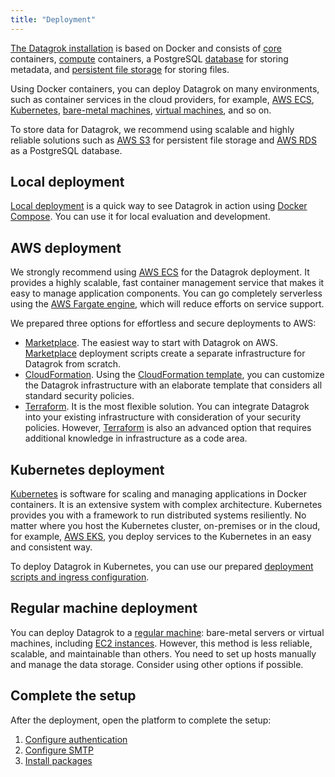 ```yaml
---
title: "Deployment"
---
```


[The Datagrok installation](../develop/under-the-hood/infrastructure.md) is based on Docker and consists of [core](../develop/under-the-hood/infrastructure.md#datagrok-components) containers, [compute](../develop/under-the-hood/infrastructure.md#compute-components) containers, a PostgreSQL [database](../develop/under-the-hood/infrastructure.md#database) for storing metadata,
and [persistent file storage](../develop/under-the-hood/infrastructure.md#storage) for storing files.

Using Docker containers, you can deploy Datagrok on many environments, such as container services in the cloud providers, for example, [AWS ECS](#aws-deployment), [Kubernetes](#kubernetes-deployment), [bare-metal machines](#regular-machine-deployment), [virtual machines](#regular-machine-deployment), and so on.

To store data for Datagrok, we recommend using scalable and highly reliable solutions such as [AWS S3](https://aws.amazon.com/s3/) for persistent file storage and [AWS RDS](https://aws.amazon.com/rds/) as a PostgreSQL database.

## Local deployment

[Local deployment](docker-compose/docker-compose.mdx) is a quick way to see Datagrok in action using [Docker Compose](https://docs.docker.com/compose/). You can use it for local evaluation and development.

<!-- ### Deploy script

The interactive way to deploy the platform is to use
our [deployment script](https://github.com/datagrok-ai/public/blob/master/help/develop/admin/deploy/deploy.sh)

1. Download the script from
   repository: [deploy.sh](https://raw.githubusercontent.com/datagrok-ai/public/master/help/develop/admin/deploy/deploy.sh)
2. For AWS deployment, check that you have
   all [required permissions](https://github.com/datagrok-ai/public/blob/master/help/develop/admin/deploy/iam.list)
   on AWS account and installed [AWS CLI](https://docs.aws.amazon.com/cli/latest/userguide/getting-started-install.html) with your credentials
3. Run the script. It will ask questions and deploy a Datagrok stand based on your answers. The supported deployment
   platform:
   ECS, Kubernetes, Virtual Machine.

   * EC2 instance should be treated like Virtual Machine. It is required to create EC2 instances before the script run.
     You can check how to create instances
     in [regular machine example preparations steps](deploy-regular.md#preparations)

```bash
sh deploy.sh
```
--->

## AWS deployment

We strongly recommend using [AWS ECS](https://aws.amazon.com/ecs/) for the Datagrok deployment. It provides a highly
scalable, fast container management service that makes it easy to manage application components. You can go completely
serverless using the [AWS Fargate engine](https://aws.amazon.com/fargate/), which will reduce efforts on service support.

We prepared three options for effortless and secure deployments to AWS:

* [Marketplace](aws/deploy-marketplace.md). The easiest way to start with Datagrok on AWS. [Marketplace](https://aws.amazon.com/marketplace) deployment scripts create a separate infrastructure for Datagrok from scratch.
* [CloudFormation](aws/deploy-amazon-cloudformation.md). Using the [CloudFormation template](https://aws.amazon.com/cloudformation/), you can customize the Datagrok infrastructure with an elaborate template that considers all standard security policies.
* [Terraform](aws/deploy-amazon-terraform.md). It is the most flexible solution. You can integrate Datagrok into your existing infrastructure with consideration of your security policies. However, [Terraform](https://www.terraform.io/) is also an advanced option that requires additional knowledge in infrastructure as a code area.

## Kubernetes deployment

[Kubernetes](https://kubernetes.io/) is software for scaling and managing applications in Docker containers. It is an extensive system with complex architecture. Kubernetes provides you with a framework to run distributed systems resiliently. No matter where you host the Kubernetes cluster, on-premises or in the cloud, for example, [AWS EKS](https://aws.amazon.com/eks/), you deploy services to the Kubernetes in an easy and consistent way.

To deploy Datagrok in Kubernetes, you can use our prepared [deployment scripts and ingress configuration](https://github.com/datagrok-ai/public/tree/master/help/deploy/k8s).

## Regular machine deployment

You can deploy Datagrok to a [regular machine](bare-metal/deploy-regular.md): bare-metal servers or virtual machines, including [EC2 instances](https://aws.amazon.com/ec2/). However, this method is less reliable, scalable, and maintainable than others. You need to set up hosts manually and manage the data storage. Consider using other options if possible.

## Complete the setup

After the deployment, open the platform to complete the setup:  

1. [Configure authentication](complete-setup/configure-auth.md)
2. [Configure SMTP](complete-setup/configure-smtp.md)
3. [Install packages](complete-setup/install-package.md)
